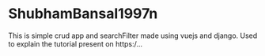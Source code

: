 # ShubhamBansal1997n
This is simple crud app and searchFilter made using vuejs and django. Used to explain the tutorial present on https:/…
